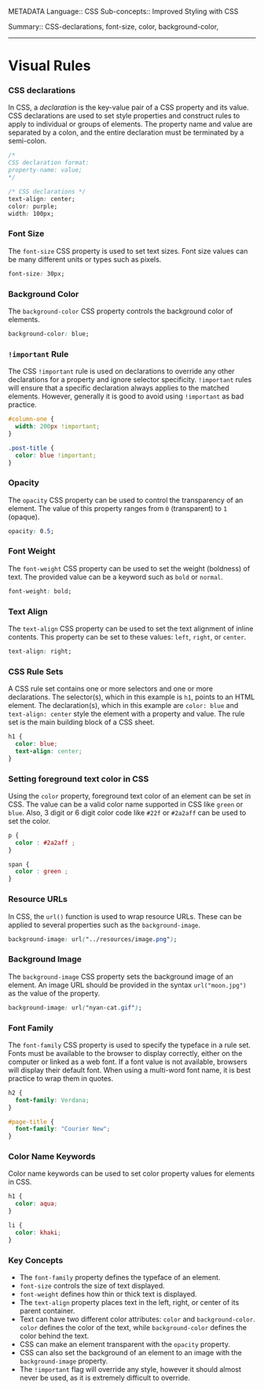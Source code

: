 METADATA
Language:: CSS
Sub-concepts:: Improved Styling with CSS

Summary:: CSS-declarations, font-size, color, background-color, 

---
# Visual Rules

### CSS declarations

In CSS, a _declaration_ is the key-value pair of a CSS property and its value. CSS declarations are used to set style properties and construct rules to apply to individual or groups of elements. The property name and value are separated by a colon, and the entire declaration must be terminated by a semi-colon.

```css
/* 
CSS declaration format:
property-name: value;
*/

/* CSS declarations */
text-align: center;
color: purple;
width: 100px;
```

### Font Size

The `font-size` CSS property is used to set text sizes. Font size values can be many different units or types such as pixels.
```css
font-size: 30px;
```

### Background Color

The `background-color` CSS property controls the background color of elements.
```css
background-color: blue;
```

### `!important` Rule

The CSS `!important` rule is used on declarations to override any other declarations for a property and ignore selector specificity. `!important` rules will ensure that a specific declaration always applies to the matched elements. However, generally it is good to avoid using `!important` as bad practice.
```css
#column-one {
  width: 200px !important;
}

.post-title {
  color: blue !important;
}
```

### Opacity

The `opacity` CSS property can be used to control the transparency of an element. The value of this property ranges from `0` (transparent) to `1` (opaque).
```css
opacity: 0.5;
```

### Font Weight

The `font-weight` CSS property can be used to set the weight (boldness) of text. The provided value can be a keyword such as `bold` or `normal`.
```css
font-weight: bold;
```

### Text Align

The `text-align` CSS property can be used to set the text alignment of inline contents. This property can be set to these values: `left`, `right`, or `center`.
```css
text-align: right;
```

### CSS Rule Sets

A CSS rule set contains one or more selectors and one or more declarations. The selector(s), which in this example is `h1`, points to an HTML element. The declaration(s), which in this example are `color: blue` and `text-align: center` style the element with a property and value. The rule set is the main building block of a CSS sheet.
```css
h1 {
  color: blue;
  text-align: center;
}
```

### Setting foreground text color in CSS

Using the `color` property, foreground text color of an element can be set in CSS. The value can be a valid color name supported in CSS like `green` or `blue`. Also, 3 digit or 6 digit color code like `#22f` or `#2a2aff` can be used to set the color.
```css
p {
  color : #2a2aff ;
}

span {
  color : green ;
}
```

### Resource URLs

In CSS, the `url()` function is used to wrap resource URLs. These can be applied to several properties such as the `background-image`.
```css
background-image: url("../resources/image.png");
```

### Background Image

The `background-image` CSS property sets the background image of an element. An image URL should be provided in the syntax `url("moon.jpg")` as the value of the property.
```css
background-image: url("nyan-cat.gif");
```

### Font Family

The `font-family` CSS property is used to specify the typeface in a rule set. Fonts must be available to the browser to display correctly, either on the computer or linked as a web font. If a font value is not available, browsers will display their default font. When using a multi-word font name, it is best practice to wrap them in quotes.
```css
h2 {
  font-family: Verdana;
}

#page-title {
  font-family: "Courier New";
}
```

### Color Name Keywords

Color name keywords can be used to set color property values for elements in CSS.
```css
h1 {
  color: aqua;
}

li {
  color: khaki;
}
```

### Key Concepts

- The `font-family` property defines the typeface of an element.
- `font-size` controls the size of text displayed.
- `font-weight` defines how thin or thick text is displayed.
- The `text-align` property places text in the left, right, or center of its parent container.
- Text can have two different color attributes: `color` and `background-color`. `color` defines the color of the text, while `background-color` defines the color behind the text.
- CSS can make an element transparent with the `opacity` property.
- CSS can also set the background of an element to an image with the `background-image` property.
- The `!important` flag will override any style, however it should almost never be used, as it is extremely difficult to override.